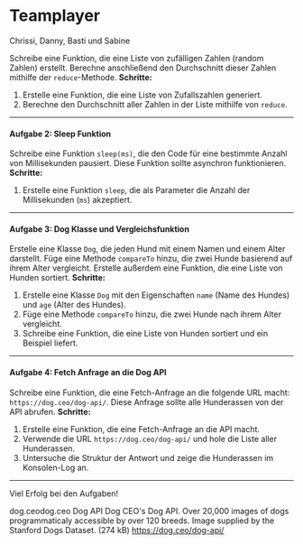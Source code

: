 # Teamplayer
Chrissi, Danny, Basti und Sabine 

Schreibe eine Funktion, die eine Liste von zufälligen Zahlen (random Zahlen) erstellt. Berechne anschließend den Durchschnitt dieser Zahlen mithilfe der `reduce`-Methode.
**Schritte:**
1. Erstelle eine Funktion, die eine Liste von Zufallszahlen generiert.
2. Berechne den Durchschnitt aller Zahlen in der Liste mithilfe von `reduce`.
---
#### Aufgabe 2: Sleep Funktion
Schreibe eine Funktion `sleep(ms)`, die den Code für eine bestimmte Anzahl von Millisekunden pausiert. Diese Funktion sollte asynchron funktionieren.
**Schritte:**
1. Erstelle eine Funktion `sleep`, die als Parameter die Anzahl der Millisekunden (`ms`) akzeptiert.
---
#### Aufgabe 3: Dog Klasse und Vergleichsfunktion
Erstelle eine Klasse `Dog`, die jeden Hund mit einem Namen und einem Alter darstellt. Füge eine Methode `compareTo` hinzu, die zwei Hunde basierend auf ihrem Alter vergleicht.
Erstelle außerdem eine Funktion, die eine Liste von Hunden sortiert.
**Schritte:**
1. Erstelle eine Klasse `Dog` mit den Eigenschaften `name` (Name des Hundes) und `age` (Alter des Hundes).
2. Füge eine Methode `compareTo` hinzu, die zwei Hunde nach ihrem Alter vergleicht.
3. Schreibe eine Funktion, die eine Liste von Hunden sortiert und ein Beispiel liefert.
---
#### Aufgabe 4: Fetch Anfrage an die Dog API
Schreibe eine Funktion, die eine Fetch-Anfrage an die folgende URL macht: `https://dog.ceo/dog-api/`. Diese Anfrage sollte alle Hunderassen von der API abrufen.
**Schritte:**
1. Erstelle eine Funktion, die eine Fetch-Anfrage an die API macht.
2. Verwende die URL `https://dog.ceo/dog-api/` und hole die Liste aller Hunderassen.
3. Untersuche die Struktur der Antwort und zeige die Hunderassen im Konsolen-Log an.
---
Viel Erfolg bei den Aufgaben!


dog.ceodog.ceo
Dog API
Dog CEO's Dog API. Over 20,000 images of dogs programmaticaly accessible by over 120 breeds. Image supplied by the Stanford Dogs Dataset. (274 kB)
https://dog.ceo/dog-api/
